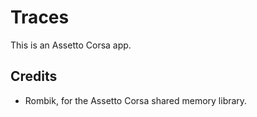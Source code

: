 # Traces

This is an Assetto Corsa app.


## Credits

* Rombik, for the Assetto Corsa shared memory library.